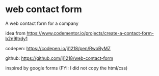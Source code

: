 # web contact form

A web contact form for a company

idea from https://www.codementor.io/projects/create-a-contact-form-b2n9ltrdy1

codepen: https://codepen.io/jl1218/pen/RwoByMZ

github: https://github.com/jl1218/web-contact-form

inspired by google forms (FYI: I did not copy the html/css)
